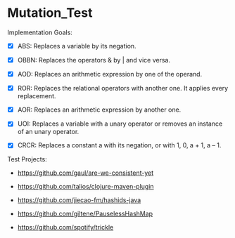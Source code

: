 # Mutation_Test
Implementation Goals:

- [x] ABS: Replaces a variable by its negation.

- [x] OBBN: Replaces the operators & by | and vice versa.

- [x] AOD: Replaces an arithmetic expression by one of the operand. 

- [x] ROR: Replaces the relational operators with another one. It applies every replacement. 

- [x] AOR: Replaces an arithmetic expression by another one.

- [x] UOI: Replaces a variable with a unary operator or removes an instance of an unary operator.

- [x] CRCR: Replaces a constant a with its negation, or with 1, 0, a + 1, a – 1.

Test Projects:

- https://github.com/gaul/are-we-consistent-yet

- https://github.com/talios/clojure-maven-plugin

- https://github.com/jiecao-fm/hashids-java

- https://github.com/giltene/PauselessHashMap

- https://github.com/spotify/trickle
